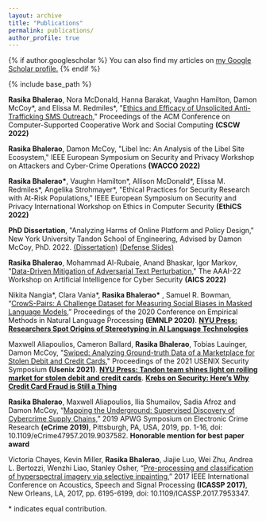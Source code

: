 ```yaml
---
layout: archive
title: "Publications"
permalink: publications/
author_profile: true
---
```


{% if author.googlescholar %}
  You can also find my articles on <u><a href="{{author.googlescholar}}">my Google Scholar profile</a>.</u>
{% endif %}

{% include base_path %}

**Rasika Bhalerao**, Nora McDonald, Hanna Barakat, Vaughn Hamilton, Damon McCoy\*, and Elissa M. Redmiles\*,
"[Ethics and Efficacy of Unsolicited Anti-Trafficking SMS Outreach](https://arxiv.org/abs/2202.09527)," Proceedings of the ACM Conference on
Computer-Supported Cooperative Work and Social Computing **(CSCW 2022)**

**Rasika Bhalerao**, Damon McCoy, "Libel Inc: An Analysis of the Libel Site Ecosystem," IEEE European Symposium on Security and Privacy Workshop on Attackers and Cyber-Crime Operations **(WACCO 2022)**

<b>Rasika Bhalerao\*</b>, Vaughn Hamilton\*, Allison McDonald\*, Elissa M. Redmiles\*, Angelika Strohmayer\*, "Ethical Practices for Security Research with At-Risk Populations," IEEE European Symposium on Security and Privacy International Workshop on Ethics in Computer Security **(EthiCS 2022)**

**PhD Dissertation**, "Analyzing Harms of Online Platform and Policy Design," New York University Tandon School of Engineering, Advised by Damon McCoy, PhD. 2022. [(Dissertation)](https://drive.google.com/file/d/1-AB9afFe662hFIe0JXrsHI-tNoIMiNrA/view?usp=sharing) [(Defense Slides)](https://drive.google.com/file/d/1_l8-v1fDbGzs7p_nfRS-3rH4gwv1EGs2/view?usp=sharing)

**Rasika Bhalerao**, Mohammad Al-Rubaie, Anand Bhaskar, Igor Markov, "[Data-Driven Mitigation of
Adversarial Text Perturbation](https://arxiv.org/abs/2202.09483)," The AAAI-22 Workshop on Artificial Intelligence for Cyber Security **(AICS
2022)**

Nikita Nangia\*, Clara Vania\*, <b>Rasika Bhalerao\*</b>
, Samuel R. Bowman, “[CrowS-Pairs: A Challenge Dataset for Measuring Social Biases in Masked Language Models](https://www.aclweb.org/anthology/2020.emnlp-main.154),” Proceedings of the 2020 Conference on Empirical Methods in Natural Language Processing **(EMNLP 2020)**. **[NYU Press: Researchers Spot Origins of Stereotyping in AI Language Technologies](https://www.nyu.edu/about/news-publications/news/2020/october/researchers-spot-origins-of-stereotyping-in-ai-language-technolo.html)**

Maxwell Aliapoulios, Cameron Ballard, **Rasika Bhalerao**, Tobias Lauinger, Damon McCoy, "[Swiped: Analyzing Ground-truth Data of a Marketplace for Stolen Debit and Credit Cards](https://www.usenix.org/conference/usenixsecurity21/presentation/aliapoulios)," Proceedings of the 2021 USENIX Security Symposium **(Usenix 2021)**. **[NYU Press: Tandon team shines light on roiling market for stolen debit and credit cards](https://engineering.nyu.edu/news/tandon-team-shines-light-roiling-market-stolen-debit-and-credit-cards)**. **[Krebs on Security: Here’s Why Credit Card Fraud is Still a Thing](https://krebsonsecurity.com/2020/07/heres-why-credit-card-fraud-is-still-a-thing/)**

**Rasika Bhalerao**, Maxwell Aliapoulios, Ilia Shumailov, Sadia Afroz and Damon McCoy, “[Mapping the Underground: Supervised Discovery of Cybercrime Supply Chains](http://damonmccoy.com/papers/ecrime2019.pdf),” 2019 APWG Symposium on Electronic Crime Research **(eCrime 2019)**, Pittsburgh, PA, USA, 2019, pp. 1-16, doi: 10.1109/eCrime47957.2019.9037582. **Honorable mention for best paper award**

Victoria Chayes, Kevin Miller, **Rasika Bhalerao**, Jiajie Luo, Wei Zhu, Andrea L. Bertozzi, Wenzhi Liao, Stanley Osher, “[Pre-processing and classification of hyperspectral imagery via selective inpainting](https://www.math.ucla.edu/~bertozzi/papers/ICASSP2017-final.pdf),” 2017 IEEE International Conference on Acoustics, Speech and Signal Processing **(ICASSP 2017)**, New Orleans, LA, 2017, pp. 6195-6199, doi: 10.1109/ICASSP.2017.7953347.

\* indicates equal contribution.
